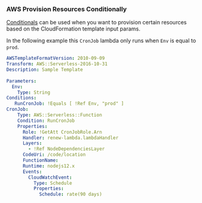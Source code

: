 ### AWS Provision Resources Conditionally

[Conditionals] can be used when you want to provision certain resources based on the CloudFormation template input params.


In the following example this `CronJob` lambda only runs when `Env` is equal to `prod`.

```yaml
AWSTemplateFormatVersion: 2010-09-09
Transform: AWS::Serverless-2016-10-31
Description: Sample Template
    
Parameters:
  Env:
    Type: String    
Conditions:
   RunCronJob: !Equals [ !Ref Env, "prod" ]
CronJob:
    Type: AWS::Serverless::Function
    Condition: RunCronJob
    Properties:
      Role: !GetAtt CronJobRole.Arn
      Handler: renew-lambda.lambdaHandler
      Layers:
        - !Ref NodeDependenciesLayer
      CodeUri: /code/location
      FunctionName: 
      Runtime: nodejs12.x
      Events:
        CloudWatchEvent:
          Type: Schedule
          Properties:
            Schedule: rate(90 days)


```

[Conditionals]:(https://docs.aws.amazon.com/AWSCloudFormation/latest/UserGuide/conditions-section-structure.html)
